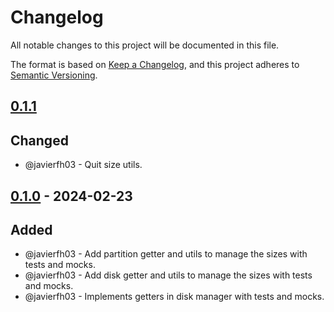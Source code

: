 # Changelog
All notable changes to this project will be documented in this file.

The format is based on [Keep a Changelog](https://keepachangelog.com/en/1.0.0/), and this project adheres to [Semantic Versioning](https://semver.org/spec/v2.0.0.html).

## [0.1.1]
## Changed
- @javierfh03 - Quit size utils.

## [0.1.0] - 2024-02-23
## Added
- @javierfh03 - Add partition getter and utils to manage the sizes with tests and mocks.
- @javierfh03 - Add disk getter and utils to manage the sizes with tests and mocks.
- @javierfh03 - Implements getters in disk manager with tests and mocks.

[0.1.1]: https://github.com/Lagatrix/storage_lib.git
[0.1.0]: https://github.com/Lagatrix/storage_lib.git/releases/tag/0.1.0
